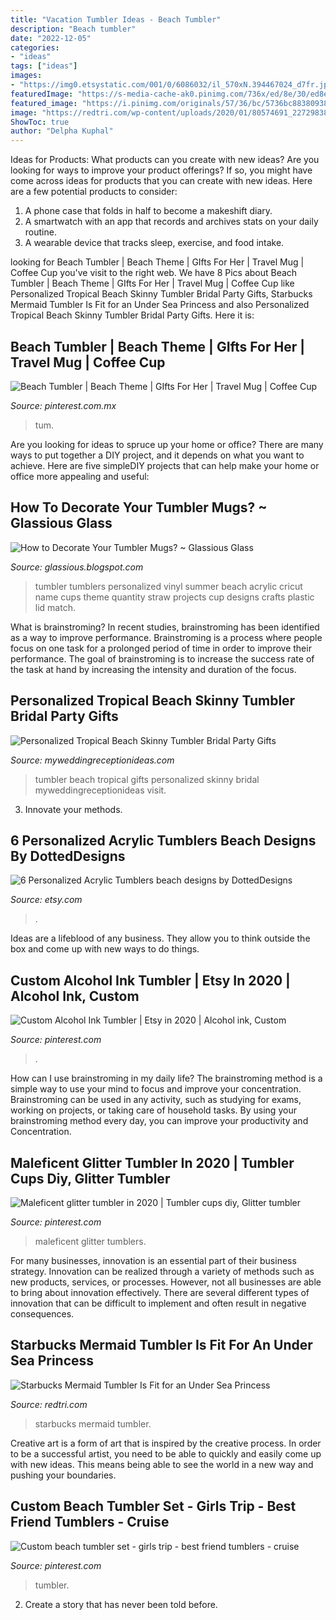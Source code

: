 ```yaml
---
title: "Vacation Tumbler Ideas - Beach Tumbler"
description: "Beach tumbler"
date: "2022-12-05"
categories:
- "ideas"
tags: ["ideas"]
images:
- "https://img0.etsystatic.com/001/0/6086032/il_570xN.394467024_d7fr.jpg"
featuredImage: "https://s-media-cache-ak0.pinimg.com/736x/ed/8e/30/ed8e305fdc7548716ce0ab96c774ecd4.jpg"
featured_image: "https://i.pinimg.com/originals/57/36/bc/5736bc88380938ec7bb301b507c6fa6b.jpg"
image: "https://redtri.com/wp-content/uploads/2020/01/80574691_227298388264816_3620631712067062194_n-e1578961972126.jpg"
ShowToc: true
author: "Delpha Kuphal"
---
```



Ideas for Products: What products can you create with new ideas?
Are you looking for ways to improve your product offerings? If so, you might have come across ideas for products that you can create with new ideas. Here are a few potential products to consider: 
1. A phone case that folds in half to become a makeshift diary.
2. A smartwatch with an app that records and archives stats on your daily routine.
3. A wearable device that tracks sleep, exercise, and food intake.

	

		
looking for Beach Tumbler | Beach Theme | GIfts For Her | Travel Mug | Coffee Cup you've visit to the right web. We have 8 Pics about Beach Tumbler | Beach Theme | GIfts For Her | Travel Mug | Coffee Cup like Personalized Tropical Beach Skinny Tumbler Bridal Party Gifts, Starbucks Mermaid Tumbler Is Fit for an Under Sea Princess and also Personalized Tropical Beach Skinny Tumbler Bridal Party Gifts. Here it is:
		
    
## Beach Tumbler | Beach Theme | GIfts For Her | Travel Mug | Coffee Cup

<img loading=lazy src="https://i.pinimg.com/originals/88/f0/88/88f08891cfb7dfcd86b18e5bdb682ee4.jpg" onerror="this.onerror=null;this.src='https://tse3.mm.bing.net/th?id=OIP.4cEQTyXOwGCIcx6WLZA79QHaJ4&amp;pid=15.1';" alt="Beach Tumbler | Beach Theme | GIfts For Her | Travel Mug | Coffee Cup">

_Source: pinterest.com.mx_

>tum. 

	

Are you looking for ideas to spruce up your home or office? There are many ways to put together a DIY project, and it depends on what you want to achieve. Here are five simpleDIY projects that can help make your home or office more appealing and useful:

    
## How To Decorate Your Tumbler Mugs? ~ Glassious Glass

<img loading=lazy src="https://s-media-cache-ak0.pinimg.com/736x/ed/8e/30/ed8e305fdc7548716ce0ab96c774ecd4.jpg" onerror="this.onerror=null;this.src='https://tse4.mm.bing.net/th?id=OIP.olP8Vmc1YRV8E595TPpuQQHaJ4&amp;pid=15.1';" alt="How to Decorate Your Tumbler Mugs? ~ Glassious Glass">

_Source: glassious.blogspot.com_

>tumbler tumblers personalized vinyl summer beach acrylic cricut name cups theme quantity straw projects cup designs crafts plastic lid match. 

	

What is brainstroming?
In recent studies, brainstroming has been identified as a way to improve performance. Brainstroming is a process where people focus on one task for a prolonged period of time in order to improve their performance. The goal of brainstroming is to increase the success rate of the task at hand by increasing the intensity and duration of the focus.

    
## Personalized Tropical Beach Skinny Tumbler Bridal Party Gifts

<img loading=lazy src="https://myweddingreceptionideas.com/images/products/gifts/bridesmaids/EB3113TPB-tropical-beach-tall-travel-tumbler-5-lg.jpg" onerror="this.onerror=null;this.src='https://tse3.mm.bing.net/th?id=OIP.UiMshCSFXp74s30BFdCJbQHaHa&amp;pid=15.1';" alt="Personalized Tropical Beach Skinny Tumbler Bridal Party Gifts">

_Source: myweddingreceptionideas.com_

>tumbler beach tropical gifts personalized skinny bridal myweddingreceptionideas visit. 

	

3. Innovate your methods.

    
## 6 Personalized Acrylic Tumblers Beach Designs By DottedDesigns

<img loading=lazy src="https://img0.etsystatic.com/001/0/6086032/il_570xN.394467024_d7fr.jpg" onerror="this.onerror=null;this.src='https://tse1.mm.bing.net/th?id=OIP.J9mIJFedHv72XCNmM15y-QHaJ4&amp;pid=15.1';" alt="6 Personalized Acrylic Tumblers beach designs by DottedDesigns">

_Source: etsy.com_

>. 

	

Ideas are a lifeblood of any business. They allow you to think outside the box and come up with new ways to do things.

    
## Custom Alcohol Ink Tumbler | Etsy In 2020 | Alcohol Ink, Custom

<img loading=lazy src="https://i.pinimg.com/736x/33/7a/33/337a33ae41602196c1641805f41c4243.jpg" onerror="this.onerror=null;this.src='https://tse3.mm.bing.net/th?id=OIP.KuX0K96qs8EoCzF9VpdZ6wHaJ4&amp;pid=15.1';" alt="Custom Alcohol Ink Tumbler | Etsy in 2020 | Alcohol ink, Custom">

_Source: pinterest.com_

>. 

	

How can I use brainstroming in my daily life?
The brainstroming method is a simple way to use your mind to focus and improve your concentration. Brainstroming can be used in any activity, such as studying for exams, working on projects, or taking care of household tasks. By using your brainstroming method every day, you can improve your productivity and Concentration.

    
## Maleficent Glitter Tumbler In 2020 | Tumbler Cups Diy, Glitter Tumbler

<img loading=lazy src="https://i.pinimg.com/originals/de/3f/12/de3f12e8ed97b726dc574e5064c74e15.jpg" onerror="this.onerror=null;this.src='https://tse3.mm.bing.net/th?id=OIP.B8JQP7G9gZokzyTZGwtmgwHaJ4&amp;pid=15.1';" alt="Maleficent glitter tumbler in 2020 | Tumbler cups diy, Glitter tumbler">

_Source: pinterest.com_

>maleficent glitter tumblers. 

	

For many businesses, innovation is an essential part of their business strategy. Innovation can be realized through a variety of methods such as new products, services, or processes. However, not all businesses are able to bring about innovation effectively. There are several different types of innovation that can be difficult to implement and often result in negative consequences.

    
## Starbucks Mermaid Tumbler Is Fit For An Under Sea Princess

<img loading=lazy src="https://redtri.com/wp-content/uploads/2020/01/80574691_227298388264816_3620631712067062194_n-e1578961972126.jpg" onerror="this.onerror=null;this.src='https://tse4.mm.bing.net/th?id=OIP.u3xnCxsQA9qtAYXxxEVrwAHaFH&amp;pid=15.1';" alt="Starbucks Mermaid Tumbler Is Fit for an Under Sea Princess">

_Source: redtri.com_

>starbucks mermaid tumbler. 

	

Creative art is a form of art that is inspired by the creative process. In order to be a successful artist, you need to be able to quickly and easily come up with new ideas. This means being able to see the world in a new way and pushing your boundaries.

    
## Custom Beach Tumbler Set - Girls Trip - Best Friend Tumblers - Cruise

<img loading=lazy src="https://i.pinimg.com/originals/57/36/bc/5736bc88380938ec7bb301b507c6fa6b.jpg" onerror="this.onerror=null;this.src='https://tse1.mm.bing.net/th?id=OIP.dqrxi1FDePtDEcaOAbEhPQHaGG&amp;pid=15.1';" alt="Custom beach tumbler set - girls trip - best friend tumblers - cruise">

_Source: pinterest.com_

>tumbler. 

	

2. Create a story that has never been told before.

